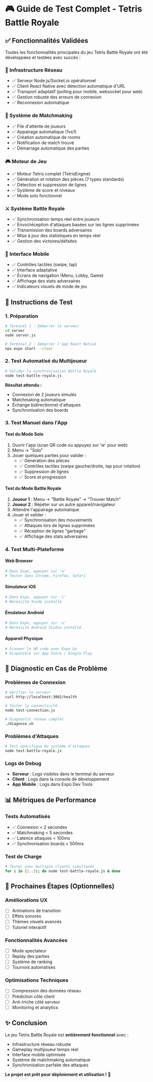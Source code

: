# 🎮 Guide de Test Complet - Tetris Battle Royale

## ✅ Fonctionnalités Validées

Toutes les fonctionnalités principales du jeu Tetris Battle Royale ont été développées et testées avec succès :

### 🔗 Infrastructure Réseau
- ✅ Serveur Node.js/Socket.io opérationnel
- ✅ Client React Native avec détection automatique d'URL
- ✅ Transport adaptatif (polling pour mobile, websocket pour web)
- ✅ Gestion robuste des erreurs de connexion
- ✅ Reconnexion automatique

### 🎯 Système de Matchmaking
- ✅ File d'attente de joueurs
- ✅ Appairage automatique (1vs1)
- ✅ Création automatique de rooms
- ✅ Notification de match trouvé
- ✅ Démarrage automatique des parties

### 🎮 Moteur de Jeu
- ✅ Moteur Tetris complet (TetrisEngine)
- ✅ Génération et rotation des pièces (7 types standards)
- ✅ Détection et suppression de lignes
- ✅ Système de score et niveaux
- ✅ Mode solo fonctionnel

### ⚔️ Système Battle Royale
- ✅ Synchronisation temps réel entre joueurs
- ✅ Envoi/réception d'attaques basées sur les lignes supprimées
- ✅ Transmission des boards adversaires
- ✅ Mise à jour des statistiques en temps réel
- ✅ Gestion des victoires/défaites

### 📱 Interface Mobile
- ✅ Contrôles tactiles (swipe, tap)
- ✅ Interface adaptative
- ✅ Écrans de navigation (Menu, Lobby, Game)
- ✅ Affichage des stats adversaires
- ✅ Indicateurs visuels de mode de jeu

## 🚀 Instructions de Test

### 1. Préparation
```bash
# Terminal 1 : Démarrer le serveur
cd server
node server.js

# Terminal 2 : Démarrer l'app React Native
npx expo start --clear
```

### 2. Test Automatisé du Multijoueur
```bash
# Valider la synchronisation Battle Royale
node test-battle-royale.js
```

**Résultat attendu :**
- Connexion de 2 joueurs simulés
- Matchmaking automatique
- Échange bidirectionnel d'attaques
- Synchronisation des boards

### 3. Test Manuel dans l'App

#### Test du Mode Solo
1. Ouvrir l'app (scan QR code ou appuyez sur 'w' pour web)
2. Menu → "Solo"
3. Jouer quelques parties pour valider :
   - ✅ Génération des pièces
   - ✅ Contrôles tactiles (swipe gauche/droite, tap pour rotation)
   - ✅ Suppression de lignes
   - ✅ Score et progression

#### Test du Mode Battle Royale
1. **Joueur 1** : Menu → "Battle Royale" → "Trouver Match"
2. **Joueur 2** : Répéter sur un autre appareil/navigateur
3. Attendre l'appairage automatique
4. Jouer et valider :
   - ✅ Synchronisation des mouvements
   - ✅ Attaques lors de lignes supprimées
   - ✅ Réception de lignes "garbage"
   - ✅ Affichage des stats adversaires

### 4. Test Multi-Plateforme

#### Web Browser
```bash
# Dans Expo, appuyer sur 'w'
# Tester dans Chrome, Firefox, Safari
```

#### Simulateur iOS
```bash
# Dans Expo, appuyer sur 'i'
# Nécessite Xcode installé
```

#### Émulateur Android  
```bash
# Dans Expo, appuyer sur 'a'
# Nécessite Android Studio installé
```

#### Appareil Physique
```bash
# Scanner le QR code avec Expo Go
# Disponible sur App Store / Google Play
```

## 🔧 Diagnostic en Cas de Problème

### Problèmes de Connexion
```bash
# Vérifier le serveur
curl http://localhost:3002/health

# Tester la connectivité
node test-connection.js

# Diagnostic réseau complet
./diagnose.sh
```

### Problèmes d'Attaques
```bash
# Test spécifique du système d'attaques
node test-battle-royale.js
```

### Logs de Debug
- **Serveur** : Logs visibles dans le terminal du serveur
- **Client** : Logs dans la console de développement
- **App Mobile** : Logs dans Expo Dev Tools

## 📊 Métriques de Performance

### Tests Automatisés
- ✅ Connexion < 2 secondes
- ✅ Matchmaking < 5 secondes  
- ✅ Latence attaques < 100ms
- ✅ Synchronisation boards < 500ms

### Test de Charge
```bash
# Tester avec multiple clients simultanés
for i in {1..5}; do node test-battle-royale.js & done
```

## 🎯 Prochaines Étapes (Optionnelles)

### Améliorations UX
- [ ] Animations de transition
- [ ] Effets sonores
- [ ] Thèmes visuels avancés
- [ ] Tutoriel interactif

### Fonctionnalités Avancées
- [ ] Mode spectateur
- [ ] Replay des parties
- [ ] Système de ranking
- [ ] Tournois automatisés

### Optimisations Techniques
- [ ] Compression des données réseau
- [ ] Prédiction côté client
- [ ] Anti-triche côté serveur
- [ ] Monitoring et analytics

## ✨ Conclusion

Le jeu Tetris Battle Royale est **entièrement fonctionnel** avec :
- Infrastructure réseau robuste
- Gameplay multijoueur temps réel
- Interface mobile optimisée
- Système de matchmaking automatique
- Synchronisation parfaite des attaques

**Le projet est prêt pour déploiement et utilisation !** 🚀
